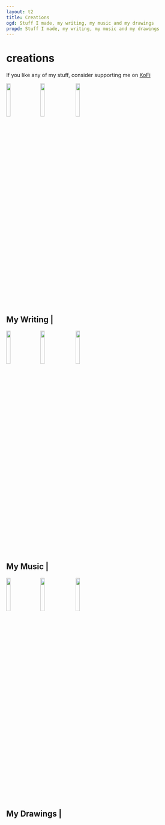 ```yaml
---
layout: t2
title: Creations
ogd: Stuff I made, my writing, my music and my drawings
propd: Stuff I made, my writing, my music and my drawings
---
```


# creations

If you like any of my stuff, consider supporting me on [KoFi <i class="ph ph-link"></i>](https://ko-fi.com/mechagic)

<img class="tilt" src="/_img/4stimuwrite.webp" style="width:15%; margin-right:15px;"><img class="tilt" src="/_img/4stimuwrite.webp" style="width:15%; margin-right:15px;">
<img class="tilt" src="/_img/4stimuwrite.webp" style="width:15%; margin-right:15px;">
<div class="bx3">
    <h2>My Writing <i class="ph ph-pencil"></i> | <a style="color:var(--mn-fnt); text-decoration: overline underline;" href="writing"><i class="ph ph-link"></i></a></h2>
</div>

<img class="tilt" src="/_img/4beepbox.webp" style="width:15%; margin-right:15px;"><img class="tilt" src="/_img/4beepbox.webp" style="width:15%; margin-right:15px;">
<img class="tilt" src="/_img/4beepbox.webp" style="width:15%; margin-right:15px;">
<div class="bx3">
    <h2>My Music <i class="ph ph-music-notes"></i> | <a style="color:var(--mn-fnt); text-decoration: overline underline;" href="music"><i class="ph ph-link"></i></a></h2>
</div>

<img class="tilt" src="/_img/4ibispaintx.webp" style="width:15%; margin-right:15px;"><img class="tilt" src="/_img/4ibispaintx.webp" style="width:15%; margin-right:15px;">
<img class="tilt" src="/_img/4ibispaintx.webp" style="width:15%; margin-right:15px;">

<div class="bx3">
    <h2>My Drawings <i class="ph ph-paint-brush"></i> | <a style="color:var(--mn-fnt); text-decoration: overline underline;" href="drawings"><i class="ph ph-link"></i></a></h2>
</div>